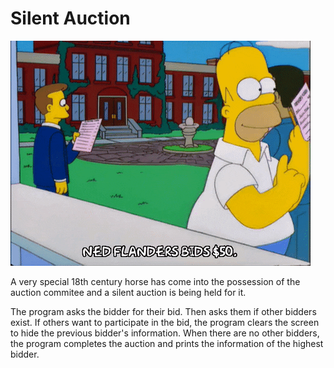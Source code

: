 # Silent Auction

![Auction](../../GIFs/giphy_auction.gif)

A very special 18th century horse has come into the possession of the auction commitee and a silent auction is being held for it.

The program asks the bidder for their bid. Then asks them if other bidders exist. If others want to participate in the bid, the program clears the screen to hide the previous bidder's information. When there are no other bidders, the program completes the auction and prints the information of the highest bidder.
